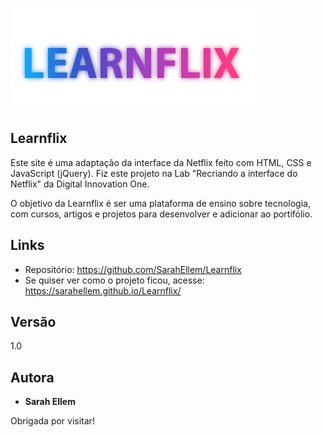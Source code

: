 
![Logo do projeto](https://github.com/SarahEllem/Learnflix/blob/master/img/LEARNFLIX2.png)


## Learnflix
Este site é uma adaptação da interface da Netflix feito com HTML, CSS e JavaScript (jQuery). Fiz este projeto na Lab "Recriando a interface do Netflix" da Digital Innovation One.

O objetivo da Learnflix é ser uma plataforma de ensino sobre tecnologia, com cursos, artigos e projetos para desenvolver e adicionar ao portifólio.


## Links
  - Repositório: https://github.com/SarahEllem/Learnflix
  - Se quiser ver como o projeto ficou, acesse: https://sarahellem.github.io/Learnflix/ 

  ## Versão

  1.0


  ## Autora

  * **Sarah Ellem** 

  Obrigada por visitar!
